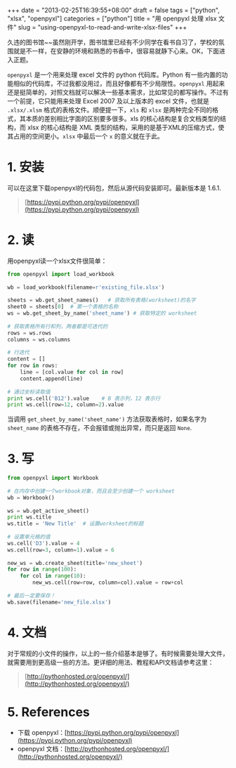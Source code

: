 +++
date = "2013-02-25T16:39:55+08:00"
draft = false
tags = ["python", "xlsx", "openpyxl"]
categories = ["python"]
title = "用 openpyxl 处理 xlsx 文件"
slug = "using-openpyxl-to-read-and-write-xlsx-files"
+++

久违的图书馆~~虽然刚开学，图书馆里已经有不少同学在看书自习了，学校的氛围就是不一样，在安静的环境和熟悉的书香中，很容易就静下心来。OK，下面进入正题。

`openpyxl` 是一个用来处理 excel 文件的 python 代码库。Python 有一些内置的功能相似的代码库，不过我都没用过，而且好像都有不少局限性。`openpyxl` 用起来还是挺简单的，对照文档就可以解决一些基本需求，比如常见的都写操作。不过有一个前提，它只能用来处理 Excel 2007 及以上版本的 excel 文件，也就是 `.xlsx/.xlsm` 格式的表格文件。顺便提一下，`xls` 和 `xlsx` 是两种完全不同的格式，其本质的差别相比字面的区别要多很多。xls 的核心结构是复合文档类型的结构，而 xlsx 的核心结构是 XML 类型的结构，采用的是基于XML的压缩方式，使其占用的空间更小。`xlsx` 中最后一个 `x` 的意义就在于此。

# 1. 安装

可以在这里下载openpyxl的代码包，然后从源代码安装即可。最新版本是 1.6.1.

> [https://pypi.python.org/pypi/openpyxl](https://pypi.python.org/pypi/openpyxl)

# 2. 读

用openpyxl读一个xlsx文件很简单：

```python
from openpyxl import load_workbook
 
wb = load_workbook(filename=r'existing_file.xlsx')
 
sheets = wb.get_sheet_names()   # 获取所有表格(worksheet)的名字
sheet0 = sheets[0]  # 第一个表格的名称
ws = wb.get_sheet_by_name('sheet_name') # 获取特定的 worksheet
 
# 获取表格所有行和列，两者都是可迭代的
rows = ws.rows
columns = ws.columns
 
# 行迭代
content = []
for row in rows:
    line = [col.value for col in row]
    content.append(line)
 
# 通过坐标读取值
print ws.cell('B12').value    # B 表示列，12 表示行
print ws.cell(row=12, column=2).value
```

当调用 `get_sheet_by_name('sheet_name')` 方法获取表格时，如果名字为 `sheet_name` 的表格不存在，不会报错或抛出异常，而只是返回 `None`.

# 3. 写

```python
from openpyxl import Workbook
 
# 在内存中创建一个workbook对象，而且会至少创建一个 worksheet
wb = Workbook()
 
ws = wb.get_active_sheet()
print ws.title
ws.title = 'New Title'  # 设置worksheet的标题
 
# 设置单元格的值
ws.cell('D3').value = 4
ws.cell(row=3, column=1).value = 6
 
new_ws = wb.create_sheet(title='new_sheet')
for row in range(100):
    for col in range(10):
        new_ws.cell(row=row, column=col).value = row+col
 
# 最后一定要保存！
wb.save(filename='new_file.xlsx')
```

# 4. 文档

对于常规的小文件的操作，以上的一些介绍基本是够了。有时候需要处理大文件，就需要用到更高级一些的方法。更详细的用法、教程和API文档请参考这里：

> [http://pythonhosted.org/openpyxl/](http://pythonhosted.org/openpyxl/)


# 5. References

- 下载 openpyxl：[https://pypi.python.org/pypi/openpyxl](https://pypi.python.org/pypi/openpyxl)
- openpyxl 文档：[http://pythonhosted.org/openpyxl/](http://pythonhosted.org/openpyxl/)

